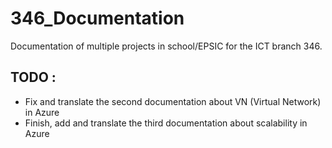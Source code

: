 # 346_Documentation
Documentation of multiple projects in school/EPSIC for the ICT branch 346.

## TODO :
* Fix and translate the second documentation about VN (Virtual Network) in Azure
* Finish, add and translate the third documentation about scalability in Azure
